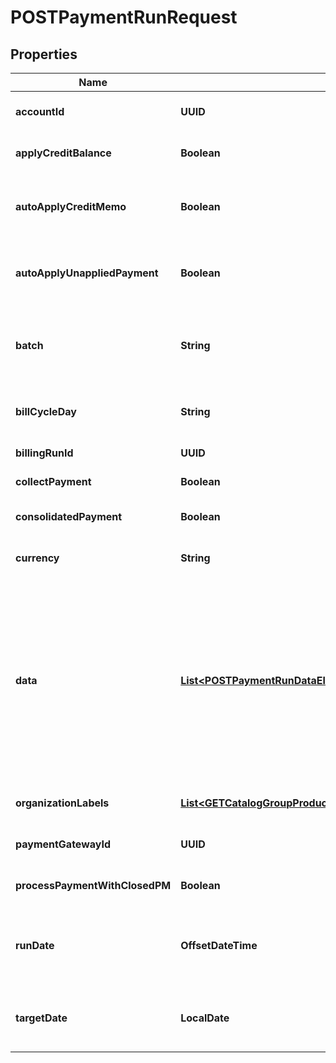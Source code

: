 

# POSTPaymentRunRequest


## Properties

| Name | Type | Description | Notes |
|------------ | ------------- | ------------- | -------------|
|**accountId** | **UUID** | The ID of the customer account associated with the payment run.  This field conflicts with each of the &#x60;batch&#x60;, &#x60;billCycleDay&#x60;, &#x60;currency&#x60;, &#x60;paymentGatewayId&#x60;, and &#x60;billingRunId&#x60; fields. If there are such conflicts, an error occurs and an error message is returned.  |  [optional] |
|**applyCreditBalance** | **Boolean** | If &#x60;applyCreditBalance&#x60; is true, the credit memo or unapplied payment on the order account will be automatically applied to the invoices generated by this order. The credit memo generated by this order will not be automatically applied to any invoices.  |  [optional] |
|**autoApplyCreditMemo** | **Boolean** | **Note:** This field is only available if you have [Invoice Settlement](https://knowledgecenter.zuora.com/Billing/Billing_and_Payments/Invoice_Settlement) enabled. The Invoice Settlement feature is generally available as of Zuora Billing Release 296 (March 2021). This feature includes Unapplied Payments, Credit and Debit Memo, and Invoice Item Settlement. If you want to enable Invoice Settlement, see [Invoice Settlement Enablement and Checklist Guide](https://knowledgecenter.zuora.com/Billing/Billing_and_Payments/Invoice_Settlement/Invoice_Settlement_Migration_Checklist_and_Guide) for more information.  Whether to automatically apply a posted credit memo to one or more receivables in the payment run.  |  [optional] |
|**autoApplyUnappliedPayment** | **Boolean** | **Note:** This field is only available if you have [Invoice Settlement](https://knowledgecenter.zuora.com/Billing/Billing_and_Payments/Invoice_Settlement) enabled. The Invoice Settlement feature is generally available as of Zuora Billing Release 296 (March 2021). This feature includes Unapplied Payments, Credit and Debit Memo, and Invoice Item Settlement. If you want to enable Invoice Settlement, see [Invoice Settlement Enablement and Checklist Guide](https://knowledgecenter.zuora.com/Billing/Billing_and_Payments/Invoice_Settlement/Invoice_Settlement_Migration_Checklist_and_Guide) for more information.  Whether to automatically apply unapplied payments to  one or more receivables in the payment run.  |  [optional] |
|**batch** | **String** | The alias name given to a batch. The batch name is a string of 50 characters or less.  This field conflicts with the &#x60;accountId&#x60; field. If they are both specified in the request body, an error occurs and an error message is returned.   **Note**: By default, you have 50 configurable account batches. To increase the limit to 200 batches, you must have the &lt;a href&#x3D;\&quot;https://knowledgecenter.zuora.com/Zuora_Central_Platform/Performance_Booster_Elite\&quot; target&#x3D;\&quot;_blank\&quot;&gt;Performance Booster Elite&lt;/a&gt; package.  |  [optional] |
|**billCycleDay** | **String** | The billing cycle day (BCD), the day of the month when a bill run generates invoices for the account. The value must be equal to or less then 31, and 31 is mean the EOM.  This field conflicts with the &#x60;accountId&#x60; field. If they are both specified in the request body, an error occurs and an error message is returned.  |  [optional] |
|**billingRunId** | **UUID** | The ID of a bill run.  This field conflicts with the &#x60;accountId&#x60; field. If they are both specified in the request body, an error occurs and an error message is returned.  |  [optional] |
|**collectPayment** | **Boolean** | Whether to process electronic payments during the execution of payment runs.   If the Payment user permission \&quot;Process Electronic Payment\&quot; is disabled, this field will be ignored.  |  [optional] |
|**consolidatedPayment** | **Boolean** | **Note:** The **Process Electronic Payment** permission also needs to be allowed for a Manage Payment Runs role to work. See [Payments Roles](https://knowledgecenter.zuora.com/CF_Users_and_Administrators/A_Administrator_Settings/User_Roles/e_Payments_Roles) for more information.   Whether to process a single payment for all receivables that are due on an account.  |  [optional] |
|**currency** | **String** | A currency defined in the web-based UI administrative settings.  This field conflicts with the &#x60;accountId&#x60; field. If they are both specified in the request body, an error occurs and an error message is returned.  |  [optional] |
|**data** | [**List&lt;POSTPaymentRunDataElementRequest&gt;**](POSTPaymentRunDataElementRequest.md) |  The array of data for specifying records of accounts and invoices/debit memos that will be collected and processed by a payment run.  When you specify the data array, ensure that at least one record is passed in. If an empty array is specified, &#x60;accountId&#x60;, &#x60;batch&#x60;, &#x60;billCycleDay&#x60;, &#x60;currency&#x60;, &#x60;paymentGatewayId&#x60;, and &#x60;billingRunId&#x60; fields will be used to define the billing documents to be collected. If the [Multiple Currencies](https://knowledgecenter.zuora.com/Zuora_Billing/Bill_your_customers/Flexible_Billing/Multiple_Currencies) feature is enabled, you can filter the accounts by &#x60;currency&#x60; based on the customer&#39;s billing document.  A maximum of 50K records are allowed to be passed into the &#x60;data&#x60; array.  Here is an example: &#x60;&#x60;&#x60;   {     \&quot;accountId\&quot;: \&quot;60c81b5bc51649e8a7d1b48303194790\&quot;,     \&quot;documentId\&quot;: \&quot;2c9081a03c63c94c013c6894af5602dd\&quot;,     \&quot;documentType\&quot;: \&quot;Invoice\&quot;,     \&quot;amount\&quot;: 80,     \&quot;paymentMethodId\&quot;: \&quot;2c9081a03c6d7b51013c6d7e4ada0a1c\&quot;,     \&quot;paymentGatewayId\&quot;: \&quot;d2abe8342e1811ea80e774b9452e17ea\&quot;,     \&quot;comment\&quot;: \&quot;Payment Comments\&quot;,     \&quot;customField1__c\&quot;: \&quot;cf_value1\&quot;,     \&quot;customField2__c\&quot;: \&quot;cf_value2\&quot;   } &#x60;&#x60;&#x60;  Here is another example for a standalone payment: &#x60;&#x60;&#x60;   {     \&quot;accountId\&quot;: \&quot;account2\&quot;,     \&quot;amount\&quot;: 100,     \&quot;currency\&quot;: \&quot;GBP\&quot;,     \&quot;standalone\&quot;: true   } &#x60;&#x60;&#x60;  |  [optional] |
|**organizationLabels** | [**List&lt;GETCatalogGroupProductRatePlanResponseOrganizationLabelsInner&gt;**](GETCatalogGroupProductRatePlanResponseOrganizationLabelsInner.md) | The organizations that the run is created for.   For each item in the array, either the &#x60;organizationId&#x60; or the &#x60;organizationName&#x60; field is required.  This field is only required when you have already turned on Multi-Org feature.  |  [optional] |
|**paymentGatewayId** | **UUID** | The ID of the gateway instance that processes the payment.  This field conflicts with the &#x60;accountId&#x60; field. If they are both specified in the request body, an error occurs and an error message is returned.  |  [optional] |
|**processPaymentWithClosedPM** | **Boolean** | **Note:** The **Process Electronic Payment** permission also needs to be allowed for a Manage Payment Runs role to work. See [Payments Roles](https://knowledgecenter.zuora.com/CF_Users_and_Administrators/A_Administrator_Settings/User_Roles/e_Payments_Roles) for more information.   Whether to process payments even if the default payment method is closed.  |  [optional] |
|**runDate** | **OffsetDateTime** | The date and time when the scheduled payment run is to be executed, in &#x60;yyyy-mm-dd hh:mm:ss&#x60; format. The backend will ignore mintues and seconds in the field value. For example, if you specify &#x60;2017-03-01 11:30:37&#x60; for this value, this payment run will be run at 2017-03-01 11:00:00.  You must specify either the &#x60;runDate&#x60; field or the &#x60;targetDate&#x60; field in the request body. If you specify the &#x60;runDate&#x60; field, the scheduced payment run is to be executed on the run date. If you specify the &#x60;targetDate&#x60; field, the payment run is executed immediately after it is created.   |  [optional] |
|**targetDate** | **LocalDate** | The target date used to determine which receivables to be paid in the payment run. The payments are collected for all receivables with the due date no later than the target date.  You must specify either the &#x60;runDate&#x60; field or the &#x60;targetDate&#x60; field in the request body. If you specify the &#x60;runDate&#x60; field, the scheduced payment run is to be executed on the run date. If you specify the &#x60;targetDate&#x60; field, the payment run is executed immediately after it is created.   |  [optional] |



